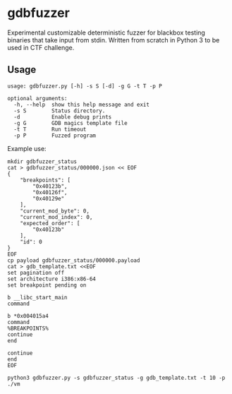 # gdbfuzzer
Experimental customizable deterministic fuzzer for blackbox testing binaries that take input from stdin.
Written from scratch in Python 3 to be used in CTF challenge.

## Usage
```
usage: gdbfuzzer.py [-h] -s S [-d] -g G -t T -p P

optional arguments:
  -h, --help  show this help message and exit
  -s S        Status directory.
  -d          Enable debug prints
  -g G        GDB magics template file
  -t T        Run timeout
  -p P        Fuzzed program
```

Example use:
```
mkdir gdbfuzzer_status
cat > gdbfuzzer_status/000000.json << EOF
{
    "breakpoints": [
        "0x40123b",
        "0x40126f",
        "0x40129e"
    ],
    "current_mod_byte": 0,
    "current_mod_index": 0,
    "expected_order": [
        "0x40123b"
    ],
    "id": 0
}
EOF
cp payload gdbfuzzer_status/000000.payload
cat > gdb_template.txt <<EOF
set pagination off
set architecture i386:x86-64
set breakpoint pending on

b __libc_start_main
command

b *0x004015a4
command
%BREAKPOINTS%
continue
end

continue
end
EOF

python3 gdbfuzzer.py -s gdbfuzzer_status -g gdb_template.txt -t 10 -p ./vm
```
